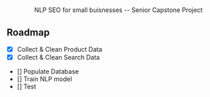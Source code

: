   <h1 align="center"></h2>

  <p align="center">
    NLP SEO for small buisnesses -- Senior Capstone Project
</p>


## Roadmap
- [x] Collect & Clean Product Data
- [x] Collect & Clean Search Data
- [] Populate Database
- [] Train NLP model
- [] Test

